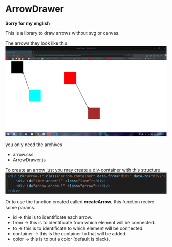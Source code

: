 # ArrowDrawer
**Sorry for my english**

This is a library to draw arrows without svg or canvas.

The arrows they look like this.
![Screenshot](https://github.com/TheL4rios/ArrowDrawer/blob/master/screenshots/presentation.png)

you only need the archives
* arrow.css
* ArrowDrawer.js

To create an arrow just you may create a div-container with this structure
![Screenshot](https://github.com/TheL4rios/ArrowDrawer/blob/master/screenshots/example.png)

Or to use the function created called **createArrow**, this function recive some params. 
* id -> this is to identificate each arrow.
* from -> this is to identificate from which element will be connected.
* to -> this is to identificate to which element will be connected.
* container -> this is the container to that will be added. 
* color -> this is to put a color (default is black).

